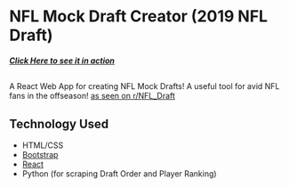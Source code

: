 # NFL Mock Draft Creator (2019 NFL Draft)
##### [Click Here to see it in action](https://misaac3.github.io/nfl-draft/)
##
A React Web App for creating NFL Mock Drafts! A useful tool for avid NFL fans in the offseason! [as seen on r/NFL_Draft](reddit.com/r/nfl_draft) 

## Technology Used

- HTML/CSS
- [Bootstrap](https://getbootstrap.com/)
- [React](https://reactjs.org/)
- Python (for scraping Draft Order and Player Ranking)

